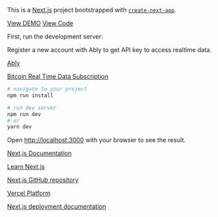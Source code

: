 This is a [Next.js](https://nextjs.org/) project bootstrapped with [`create-next-app`](https://github.com/vercel/next.js/tree/canary/packages/create-next-app).

[View DEMO](https://testnext-pi.vercel.app/)
[View Code](https://github.com/karolis-kimtys/testnext)

First, run the development server:

Register a new account with Ably to get API key to access realtime data.

[Ably](https://ably.com/)

[Bitcoin Real Time Data Subscription](https://ably.com/hub/ably-coindesk/bitcoin)

```bash
# navigate to your project
npm run install

# run dev server
npm run dev
# or
yarn dev
```

Open [http://localhost:3000](http://localhost:3000) with your browser to see the result.

[Next.js Documentation](https://nextjs.org/docs)

[Learn Next.js](https://nextjs.org/learn)

[Next.js GitHub repository](https://github.com/vercel/next.js/)

[Vercel Platform](https://vercel.com/new?utm_medium=default-template&filter=next.js&utm_source=create-next-app&utm_campaign=create-next-app-readme)

[Next.js deployment documentation](https://nextjs.org/docs/deployment)
